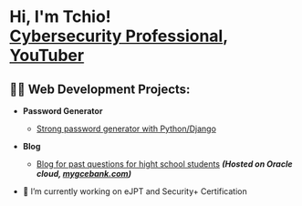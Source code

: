 <h1>Hi, I'm Tchio! <br/><a target="_blank" href="https://www.linkedin.com/in/tchio-fonkwa-paulin/">Cybersecurity Professional</a>, <a target="_blank" href="https://www.youtube.com/@gitcotech819">YouTuber</a></h1>

<h2>👨‍💻 Web Development Projects:</h2>

- <b>Password Generator</b>
  - [Strong password generator with Python/Django](https://github.com/LnPaulin/password_gen)
- <b>Blog</b>
  - [Blog for past questions for hight school students](https://github.com/LnPaulin/Mygcebank) <b><i>(Hosted on Oracle cloud, <a href="mygcebank.com">mygcebank.com<a/>)</b></i>


- 🔭 I’m currently working on eJPT and Security+ Certification


